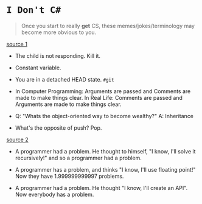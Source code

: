 # `I Don't C#`

> Once you start to really **get** CS, these memes/jokes/terminology may become more obvious to you.

[source 1](https://www.quora.com/What-are-some-terms-heard-only-in-programming)

- The child is not responding. Kill it.

- Constant variable.

- You are in a detached HEAD state. `#git`

- In Computer Programming: Arguments are passed and Comments are made to make things clear. In Real Life: Comments are passed and Arguments are made to make things clear.

- Q: "Whats the object-oriented way to become wealthy?" A: Inheritance

- What's the opposite of push? Pop.

[source 2](https://www.quora.com/What-are-the-best-A-programmer-had-a-problem-jokes)

- A programmer had a problem. He thought to himself, "I know, I'll solve it recursively!" and so a programmer had a problem.

- A programmer has a problem, and thinks "I know, I'll use floating point!" Now they have 1.999999999997 problems.

- A programmer had a problem. He thought "I know, I'll create an API". Now everybody has a problem.
